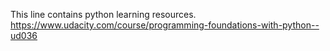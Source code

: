This line contains python learning resources.
https://www.udacity.com/course/programming-foundations-with-python--ud036
